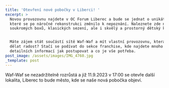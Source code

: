 ```yaml
---
title: 'Otevření nové pobočky v Liberci! '
excerpt: >
  Novou provozovnu najdete v OC Forum Liberec a bude se jednat o unikátní místo,
  které se po náročné rekonstrukci změnilo k nepoznání. Naleznete zde několik
  soukromých boxů, klasických sezení, ale i skvělý a prostorný dětský koutek. 


  Máte zájem stát součástí sítě Waf-Waf a mít vlastní provozovnu, která vám bude
  dělat radost? Stačí se podívat do sekce franchise, kde najdete mnoho
  detailních informací jak postupovat a co je vše potřeba.
post_image: /assets/images/IMG_4760.jpg
_template: post
---
```


Waf-Waf se nezadržitelně rozrůstá a již 11.9.2023 v 17:00 se otevře další lokalita, Liberec to bude město, kde se naše nová pobočka objeví. 
